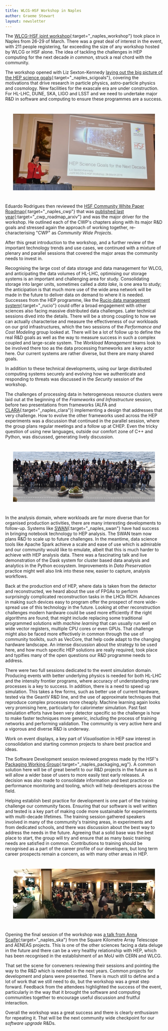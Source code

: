 ```yaml
---
title: WLCG-HSF Workshop in Naples
author: Graeme Stewart
layout: newsletter
---
```


The [WLCG-HSF joint workshop](https://indico.cern.ch/event/658060/overview){:target="_naples_workshop"}
took place in Naples from 26-29 of March. There was a great deal of interest
in the event, with 211 people registering, far exceeding the size of any
workshop hosted by WLCG or HSF alone. The idea
of tackling the challenges in HEP computing for the next decade *in common*,
struck a real chord with the community.

The workshop opened with Liz Sexton-Kennedy [laying out the big picture of
the HEP science goals](https://indico.cern.ch/event/658060/contributions/2844782/attachments/1622746/2582912/ScienceGoalsWLCG-HSFworkshop2018.pdf){:target="_naples_scigoals"},
covering the motivations that drive research in
particle physics, astro-particle physics and cosmology. New facilities for
the exascale era are under construction. For HL-LHC, DUNE, SKA, LIGO and LSST and we need to undertake
major R&D in software and computing to ensure these programmes
are a success.

<div style="text-align:center; padding:25px"><img src ="/images/naples-ws-liz.jpg" alt="Liz opens the workshop's science programme" /></div>

Eduardo Rodrigues then reviewed the [HSF Community White Paper Roadmap](https://indico.cern.ch/event/658060/contributions/2876976/attachments/1622751/2582923/2018-03-26_WLCG-HSFWorkshopNaples.pdf){:target="_naples_cwp"}
that was [published last year](https://arxiv.org/abs/1712.06982){:target="_cwp_roadmap_arxiv"}
and was the major driver for the workshop. He outlined each of the CWP's
chapters along with its major R&D goals and stressed again the approach
of working together, re-characterising "CWP" as *Community Wide Projects*. 

After this great introduction to the workshop, and a further review of the important
technology trends and use cases, we continued with a mixture of
plenary and parallel sessions that covered the major areas the community
needs to invest in.

Recognising the large cost of data storage and data management for WLCG,
and anticipating the data volumes of HL-LHC, optimising our storage 
systems is an important and challenging area for study. Consolidating storage into larger units,
sometimes called a *data lake*, is one area to study; the anticipation
is that much more use of the wide area network will be made in the future
to deliver data on demand to where it is needed. Successes from the HEP programme,
like the [Rucio data management system](https://rucio.cern.ch/){:target="_rucio"}
could offer a broad engagement with other sciences also facing massive
distributed data challenges. Later technical sessions dived into the details.
There will be a strong coupling to how we can actually characterise
and measure the effectiveness of our workloads on our grid infrastructures,
which the two sessions of the *Performance and Cost Modeling* group looked
at. There will be a lot of follow up to define the real R&D goals as well
as the way to measure success in such a complex coupled and large-scale
system. The *Workload Management* teams look to be involved there too
as the data processing frameworks are a key actor here. Our current systems
are rather diverse, but there are many shared goals.

In addition to these technical developments, using our large distributed computing 
systems securely and evolving how we authenticate and responding to threats 
was discussed in the *Security* session of the workshop.

The challenges of processing data in heterogeneous resource clusters were laid out
at the beginning of the *Frameworks and Infrastructure* session, before two presentations
from frameworks (ALFA 
and [CLARA](https://claraweb.jlab.org/clara/){:target="_naples_clara"}) implementing a design that addresses that very
challenge. How to evolve the other frameworks used across the HEP experiments
was a discussion that continued in the parallel session, where the group
plans regular meetings and a follow up at CHEP. Even the tricky question
of using new languages, outside our comfort zone of C++ and Python, was
discussed, generating lively discussion.

<div style="text-align:center; padding:25px"><img src ="/images/naples-ws-group-photo.jpg" alt="Group Photo" /></div>

In the analysis domain, where workloads are far more diverse than for organised
production activities, there are many interesting developments to follow-up.
Systems like [SWAN](https://swan.web.cern.ch/){:target="_naples_swan"} have had success in bringing notebook technology to
HEP analysis. The SWAN team now plans R&D to scale up to future challenges. In
the meantime, data science tools like Apache Spark achieve a
scale and ease of use which is admirable and our community would like
to emulate, albeit that this is much harder to achieve with HEP
analysis data. There was a fascinating talk and live demonstration of the Dask
system for cluster based data analysis and analytics in the Python ecosystem.
Improvements in *Data Preservation* practice might well also link into
these new, easier to capture, analysis workflows.

Back at the production end of HEP, where data is taken from the detector
and reconstructed, we heard about the use of FPGAs to perform surprisingly
complicated reconstruction tasks in the LHCb RICH. Advances in making such
devices easy to program offer the prospect of more wide-spread use
of this technology in the future. Looking at other reconstruction challenges
modern hardware could be used more efficiently if the right algorithms
are found; that might include replacing some traditional programmed
solutions with *machine learning* that can usually run well on
wide vector registers, multiple CPU cores or even GPUs. That challenge might also be
faced more effectively in common through the use of community toolkits,
such as VecCore, that help code adapt to the changing hardware landscape.
An intense discussion about the strategy to be used here, and how much specific HEP solutions
are really required, took place and typifies many of the open questions
our R&D programme needs to address. 

There were two full sessions dedicated to the event simulation domain. 
Producing events with better underlying physics is needed for both
HL-LHC and the intensity frontier programs, where accuracy of understanding
rare processes is a key to success. In addition, there is a need to speed
up simulation. This takes a few forms, such as better use of current hardware,
tested via the GeantV R&D line, and the use of approximate techniques that reproduce
complex processes more cheaply. Machine learning again looks very promising
here, particularly for calorimeter simulation. Past fast simulation efforts
have been very detector specific so the challenge is how to make faster
techniques more generic, including the process of training networks and
performing validation. The community is very active here and a vigorous
and diverse R&D is underway.

Work on event displays, a key part of *Visualisation* in HEP saw interest
in consolidation and starting common projects to share best practice and
ideas.

The Software Development session reviewed progress made by the
HSF's [Packaging Working Group](/activities/packaging.html){:target="_naples_packaging_wg"}. A common
solution here will be of great benefit to our R&D projects in the future
as it will allow a wider base of users to more easily test early
releases. A decision was also made to consolidate information and best
practice on performance monitoring and tooling, which will help developers
across the field.

Helping establish best practice for development is one part of the training 
challenge our community faces. Ensuring that our software is well written
and tested is a key part of making code more sustainable for experiments
with multi-decade lifetimes. The training session gathered speakers
involved in many of the community's training areas, in experiments and
from dedicated schools, and there was discussion about the best way to address the
needs in the future. Agreeing that a solid base was the best place
to start, the group will try and ensure that as many basic training needs
are satisfied in common. Contributions to training should be recognised
as a part of the career profile of our developers, but long term career
prospects remain a concern, as with many other areas in HEP.

<div style="text-align:center; padding:25px"><img src ="/images/naples-ws-banquet.jpg" alt="Well fed at the banquet" /></div>

Opening the final session of the workshop was 
[a talk from Anna Scaife](https://indico.cern.ch/event/658060/contributions/2940455/attachments/1625101/2587580/WLCG-180329.pdf){:target="_naples_ska"}
from the Square Kilometre Array Telescope and AENEAS projects. This is
one of the other sciences facing a data deluge in the future and there
can be a very healthy relationship with HEP, which has been recognised
in the establishment of an MoU with CERN and WLCG.

That set the scene for conveners reviewing their sessions and pointing
the way to the R&D which is needed in the next years. Common projects
for development and plans were presented. There is much still to define
and a lot of work that we still need to do, but the workshop was a
great step forward. Feedback from the attendees
highlighted the success of the event, particularly in the way that
it brought the software and computing communities together to encourage
useful discussion and fruitful interaction.

Overall the workshop was a great success and there is clearly enthusiasm for
repeating it. That will be the next community wide checkpoint for
our *software upgrade* R&Ds.



